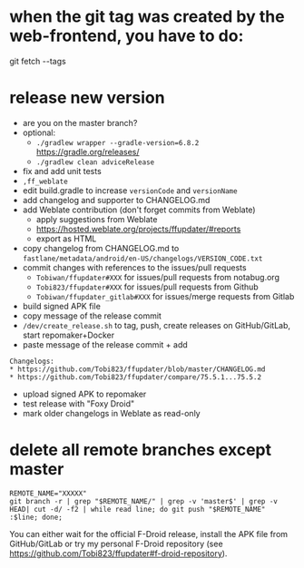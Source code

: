 # when the git tag was created by the web-frontend, you have to do:

git fetch --tags

# release new version

- are you on the master branch?
- optional:
  - `./gradlew wrapper --gradle-version=6.8.2` https://gradle.org/releases/
  - `./gradlew clean adviceRelease`
- fix and add unit tests
- `,ff_weblate`
- edit build.gradle to increase `versionCode` and `versionName`
- add changelog and supporter to CHANGELOG.md
- add Weblate contribution (don't forget commits from Weblate)
  - apply suggestions from Weblate
  - https://hosted.weblate.org/projects/ffupdater/#reports
  - export as HTML
- copy changelog from CHANGELOG.md to `fastlane/metadata/android/en-US/changelogs/VERSION_CODE.txt`
- commit changes with references to the issues/pull requests
  - `Tobiwan/ffupdater#XXX` for issues/pull requests from notabug.org
  - `Tobi823/ffupdater#XXX` for issues/pull requests from Github
  - `Tobiwan/ffupdater_gitlab#XXX` for issues/merge requests from Gitlab
- build signed APK file
- copy message of the release commit
- `/dev/create_release.sh` to tag, push, create releases on GitHub/GitLab, start repomaker+Docker
- paste message of the release commit + add

```
Changelogs:
* https://github.com/Tobi823/ffupdater/blob/master/CHANGELOG.md
* https://github.com/Tobi823/ffupdater/compare/75.5.1...75.5.2
```

- upload signed APK to repomaker
- test release with "Foxy Droid"
- mark older changelogs in Weblate as read-only

# delete all remote branches except master

````
REMOTE_NAME="XXXXX"
git branch -r | grep "$REMOTE_NAME/" | grep -v 'master$' | grep -v HEAD| cut -d/ -f2 | while read line; do git push "$REMOTE_NAME" :$line; done;
````

You can either wait for the official F-Droid release, install the APK file from GitHub/GitLab or try my
personal F-Droid repository (see https://github.com/Tobi823/ffupdater#f-droid-repository).